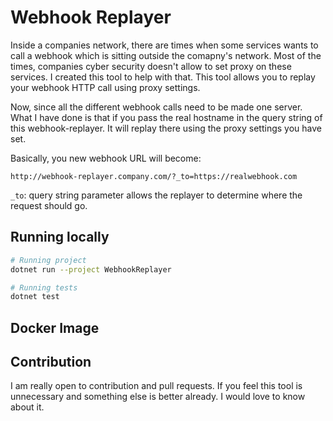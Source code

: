 # Webhook Replayer

Inside a companies network, there are times when some services wants to call a webhook which is sitting outside the comapny's network. Most of the times, companies cyber security doesn't allow to set proxy on these services. I created this tool to help with that. This tool allows you to replay your webhook HTTP call using proxy settings.

Now, since all the different webhook calls need to be made one server. What I have done is that if you pass the real hostname in the query string of this webhook-replayer. It will replay there using the proxy settings you have set.

Basically, you new webhook URL will become:

```
http://webhook-replayer.company.com/?_to=https://realwebhook.com
```
`_to`: query string parameter allows the replayer to determine where the request should go.


## Running locally

```bash
# Running project
dotnet run --project WebhookReplayer

# Running tests
dotnet test
```

## Docker Image



## Contribution

I am really open to contribution and pull requests. If you feel this tool is unnecessary and something else is better already. I would love to know about it.

